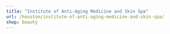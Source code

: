 ```yaml
---
title: "Institute of Anti-Aging Medicine and Skin Spa"
url: /houston/institute-of-anti-aging-medicine-and-skin-spa/
shop: beauty
---
```

